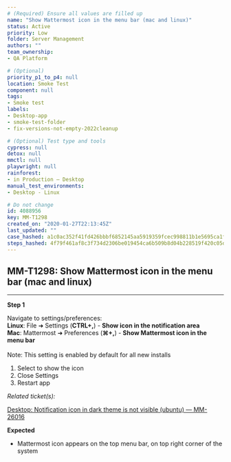 ```yaml
---
# (Required) Ensure all values are filled up
name: "Show Mattermost icon in the menu bar (mac and linux)"
status: Active
priority: Low
folder: Server Management
authors: ""
team_ownership: 
- QA Platform

# (Optional)
priority_p1_to_p4: null
location: Smoke Test
component: null
tags: 
- Smoke test
labels: 
- Desktop-app
- smoke-test-folder
- fix-versions-not-empty-2022cleanup

# (Optional) Test type and tools
cypress: null
detox: null
mmctl: null
playwright: null
rainforest: 
- in Production — Desktop
manual_test_environments: 
- Desktop - Linux

# Do not change
id: 4088956
key: MM-T1298
created_on: "2020-01-27T22:13:45Z"
last_updated: ""
case_hashed: a1c0ac352f41fd426bbbf6852145aa5919359fcec998811b1e5695ca1fc94d524137afa8a1013757902bfda7e7d9b07d
steps_hashed: 4f79f461af8c3f734d2306be019454ca6b509b8d04b228519f420c05dc7532ca8e5b5d8981725600ac101fe033f1b2e0
---
```


<!-- (Auto-generated) Based on frontmatter's "key" and "name" -->

## MM-T1298: Show Mattermost icon in the menu bar (mac and linux)

---

**Step 1**

Navigate to settings/preferences:\
**Linux**: File ➜ Settings (**CTRL+,**) - **Show icon in the notification area**\
**Mac**: Mattermost ➜ Preferences (**⌘+,**) - **Show Mattermost icon in the menu bar**\
\
Note: This setting is enabled by default for all new installs

1. Select to show the icon
2. Close Settings
3. Restart app

_Related ticket(s):_

[Desktop: Notification icon in dark theme is not visible (ubuntu) — MM-26016](https://mattermost.atlassian.net/browse/MM-26016)

**Expected**

- Mattermost icon appears on the top menu bar, on top right corner of the system
